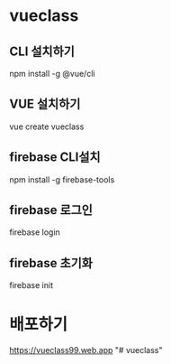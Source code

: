 # vueclass

## CLI 설치하기

npm install -g @vue/cli

## VUE 설치하기

vue create vueclass

## firebase CLI설치

npm install -g firebase-tools

## firebase 로그인

firebase login

## firebase 초기화

firebase init

# 배포하기

https://vueclass99.web.app
"# vueclass" 
